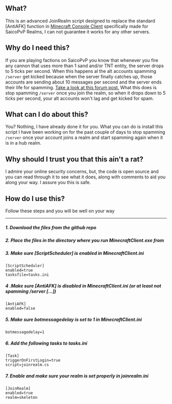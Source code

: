 ## What?

This is an advanced JoinRealm script designed to replace the standard [AntiAFK] function in [Minecraft Console Client](https://github.com/ORelio/Minecraft-Console-Client/ "Minecraft Console Client") specifically made for SaicoPvP Realms, I can not guarantee it works for any other servers.

## Why do I need this?

If you are playing factions on SaicoPvP you know that whenever you fire any cannon that uses more than 1 sand and/or TNT entity, the server drops to 5 ticks per second. When this happens al the alt accounts spamming `/server` get kicked because when the server finally catches up, those accounts are sending about 10 messages per second and the server ends their life for spamming.
[Take a look at this forum post.](https://saicopvp.com/forums/threads/saicopve-in-a-nutshell.230634/ "Take a look at this forum post.")
What this does is stop spamming `/server` once you join the realm, so when it drops down to 5 ticks per second, your alt accounts won't lag and get kicked for spam.

## What can I do about this?
You? Nothing, I have already done it for you. What you can do is install this script I have been working on for the past couple of days to stop spamming `/server` once your account joins a realm and start spamming again when it is in a hub realm.

## Why should I trust you that this ain't a rat?
I admire your online security concerns, but, the code is open source and you can read through it to see what it does, along with comments to aid you along your way. I assure you this is safe.

## How do I use this?
Follow these steps and you will be well on your way

------------


##### 1. Download the files from the github repo

##### 2. Place the files in the directory where you run MinecraftClient.exe from

##### 3. Make sure [ScriptScheduler] is enabled in MinecraftClient.ini

	[ScriptScheduler]
	enabled=true
	tasksfile=tasks.ini

##### 4 .Make sure [AntiAFK] is disabled in MinecraftClient.ini (or at least not spamming /server [...])

	[AntiAFK]
	enabled=false

##### 5. Make sure botmessagedelay is set to 1 in MinecraftClient.ini

	botmessagedelay=1

##### 6. Add the following tasks to tasks.ini

	[Task]
	triggerOnFirstLogin=true
	script=joinrealm.cs

##### 7. Enable and make sure your realm is set properly in joinrealm.ini

	[JoinRealm]
	enabled=true
	realm=skeleton
